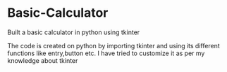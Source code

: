 # Basic-Calculator
Built a basic calculator in python using tkinter

The code is created on python by importing tkinter and using its different functions like entry,button etc.
I have tried to customize it as per my knowledge about tkinter
